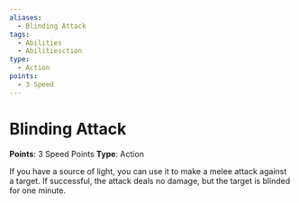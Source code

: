 ```yaml
---
aliases:
  - Blinding Attack
tags:
  - Abilities
  - Abilitiesction
type:
  - Action
points:
  - 3 Speed
---
```


# Blinding Attack

**Points**: 3 Speed Points
**Type**: Action

If you have a source of light, you can use it to make a melee attack against a target. If successful, the attack deals no damage, but the target is blinded for one minute.
